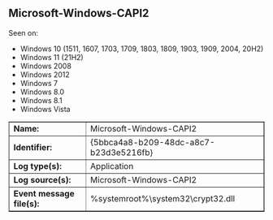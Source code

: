 ## Microsoft-Windows-CAPI2

Seen on:
* Windows 10 (1511, 1607, 1703, 1709, 1803, 1809, 1903, 1909, 2004, 20H2)
* Windows 11 (21H2)
* Windows 2008
* Windows 2012
* Windows 7
* Windows 8.0
* Windows 8.1
* Windows Vista

<table border="1" class="docutils">
  <tbody>
    <tr>
      <td><b>Name:</b></td>
      <td>Microsoft-Windows-CAPI2</td>
    </tr>
    <tr>
      <td><b>Identifier:</b></td>
      <td>{5bbca4a8-b209-48dc-a8c7-b23d3e5216fb}</td>
    </tr>
    <tr>
      <td><b>Log type(s):</b></td>
      <td>Application</td>
    </tr>
    <tr>
      <td><b>Log source(s):</b></td>
      <td>Microsoft-Windows-CAPI2</td>
    </tr>
    <tr>
      <td><b>Event message file(s):</b></td>
      <td>%systemroot%\system32\crypt32.dll</td>
    </tr>
  </tbody>
</table>

&nbsp;

